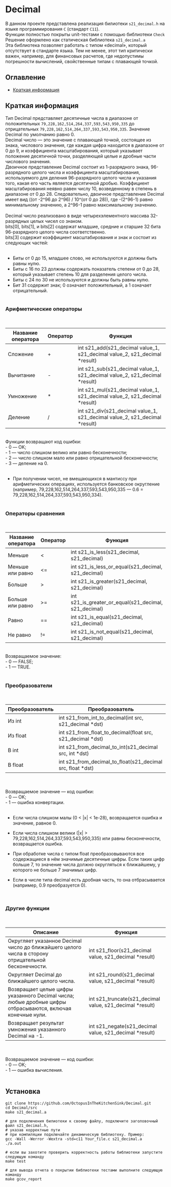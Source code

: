 # Decimal

В данном проекте представлена реализация билиотеки ```s21_decimal.h``` на языке программирования ```С``` (стандарт ```С11```). <br>
Функции полностью покрыты unit-тестами c помощью библиотеки ```Check```<br>
Решение оформлено как статическая библиотека ```s21_decimal.a```<br>
Эта библиотека позволяет работать с типом «decimal», который отсутствует в стандарте языка. Тем не менее, этот тип критически важен, например, для финансовых расчетов, где недопустимы погрешности вычислений, свойственные типам с плавающей точкой.

## Оглавление 
- [Краткая информация](#-Краткая-информация)

## Краткая информация

Тип Decimal представляет десятичные числа в диапазоне от положительных ```79,228,162,514,264,337,593,543,950,335``` до отрицательных ```79,228,162,514,264,337,593,543,950,335```. Значение Decimal по умолчанию равно 0.<br>
Decimal число — это значение с плавающей точкой, состоящее из знака, числового значения, где каждая цифра находится в диапазоне от 0 до 9, и коэффициента масштабирования, который указывает положение десятичной точки, разделяющей целые и дробные части числового значения.<br>
Двоичное представление Decimal состоит из 1-разрядного знака, 96-разрядного целого числа и коэффициента масштабирования, используемого для деления 96-разрядного целого числа и указания того, какая его часть является десятичной дробью. Коэффициент масштабирования неявно равен числу 10, возведенному в степень в диапазоне от 0 до 28. Следовательно, двоичное представление Decimal имеет вид ((от -2^96 до 2^96) / 10^(от 0 до 28)), где -(2^96-1) равно минимальному значению, а 2^96-1 равно максимальному значению.<br><br>
Decimal число реализовано в виде четырехэлементного массива 32-разрядных целых чисел со знаком.<br>
bits[0], bits[1], и bits[2] содержат младшие, средние и старшие 32 бита 96-разрядного целого числа соответственно.<br>
bits[3] содержит коэффициент масштабирования и знак и состоит из следующих частей:
<br><br>
- Биты от 0 до 15, младшее слово, не используются и должны быть равны нулю.<br>
- Биты с 16 по 23 должны содержать показатель степени от 0 до 28, который указывает степень 10 для разделения целого числа.<br>
- Биты с 24 по 30 не используются и должны быть равны нулю.<br>
- Бит 31 содержит знак; 0 означает положительный, а 1 означает отрицательный.<br><br>
### Арифметические операторы
<br>

Название оператора|Оператор|Функция
-|-|-
Сложение|+|int s21_add(s21_decimal value_1, s21_decimal value_2, s21_decimal *result)
Вычитание|-|int s21_sub(s21_decimal value_1, s21_decimal value_2, s21_decimal *result)
Умножение|*|int s21_mul(s21_decimal value_1, s21_decimal value_2, s21_decimal *result)
Деление|/|int s21_div(s21_decimal value_1, s21_decimal value_2, s21_decimal *result)

<br>
Функции возвращают код ошибки:
<br>
- 0 — OK;<br>
- 1 — число слишком велико или равно бесконечности;<br>
- 2 — число слишком мало или равно отрицательной бесконечности;<br>
- 3 — деление на 0.
<br><br>

* При получении чисел, не вмещающихся в мантиссу при арифметических операциях, используется банковское округление (например, 79,228,162,514,264,337,593,543,950,335 — 0.6 = 79,228,162,514,264,337,593,543,950,334).<br><br>

### Операторы сравнения 
<br>

Название оператора|Оператор|Функция
-|-|-
Меньше|<|int s21_is_less(s21_decimal, s21_decimal)
Меньше или равно|<=|int s21_is_less_or_equal(s21_decimal, s21_decimal)
Больше|>|int s21_is_greater(s21_decimal, s21_decimal)
Больше или равно|>=|int s21_is_greater_or_equal(s21_decimal, s21_decimal)
Равно|==|int s21_is_equal(s21_decimal, s21_decimal)
Не равно|!=|int s21_is_not_equal(s21_decimal, s21_decimal)

<br>
Возвращаемое значение:<br>
- 0 — FALSE;<br>
- 1 — TRUE.
<br><br>

### Преобразователи
<br>

Преобразователь|Преобразователь
-|-
Из int|int s21_from_int_to_decimal(int src, s21_decimal *dst)
Из float|int s21_from_float_to_decimal(float src, s21_decimal *dst)
В int|int s21_from_decimal_to_int(s21_decimal src, int *dst)
В float|int s21_from_decimal_to_float(s21_decimal src, float *dst)

<br>
<br>
Возвращаемое значение — код ошибки:<br>
- 0 — OK;<br>
- 1 — ошибка конвертации.<br><br>

* Если числа слишком малы (0 < |x| < 1e-28), возвращается ошибка и значение, равное 0.

* Если числа слишком велики (|x| > 79,228,162,514,264,337,593,543,950,335) или равны бесконечности, возвращается ошибка.

* При обработке числа с типом float преобразовываются все содержащиеся в нём значимые десятичные цифры. Если таких цифр больше 7, то значение числа должно округляться к ближайшему, у которого не больше 7 значимых цифр.
* Если в числе типа decimal есть дробная часть, то она отбрасывается (например, 0.9 преобразуется 0).

<br>

### Другие функции

<br>

Описание|Функция
-|-
Округляет указанное Decimal число до ближайшего целого числа в сторону отрицательной бесконечности.|int s21_floor(s21_decimal value, s21_decimal *result)
Округляет Decimal до ближайшего целого числа.|int s21_round(s21_decimal value, s21_decimal *result)
Возвращает целые цифры указанного Decimal числа; любые дробные цифры отбрасываются, включая конечные нули.|int s21_truncate(s21_decimal value, s21_decimal *result)
Возвращает результат умножения указанного Decimal на -1.|int s21_negate(s21_decimal value, s21_decimal *result)

<br>
<br>
Возвращаемое значение — код ошибки:<br>
- 0 — OK;<br>
- 1 — ошибка вычисления.<br><br>

## Установка
```
git clone https://github.com/OctopusInTheKitchenSink/Decimal.git
cd Decimal/src
make s21_decimal.a

# для подключения билиотеки к своему файлу, подключите заголовочный файл s21_decimal.h,
# указав корректные пути
# при компиляции подключайте динамическую библиотеку. Пример:
gcc -Wall -Werror -Wextra -std=c11 Your_file.c s21_decimal.a
./a.out

# если вы захотите проверить корректность работы библиотеки запустите следующую команду
make test

# для вывода отчета о покрытии библиотеки тестами выполните следующую команду
make gcov_report
```
